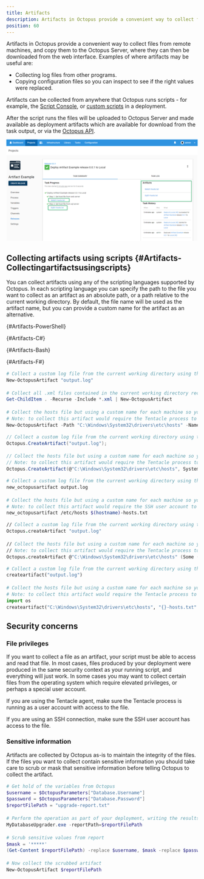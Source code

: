 ```yaml
---
title: Artifacts
description: Artifacts in Octopus provide a convenient way to collect files from remote machines during deployments.
position: 60
---
```


Artifacts in Octopus provide a convenient way to collect files from remote machines, and copy them to the Octopus Server, where they can then be downloaded from the web interface. Examples of where artifacts may be useful are:

- Collecting log files from other programs.
- Copying configuration files so you can inspect to see if the right values were replaced.

Artifacts can be collected from anywhere that Octopus runs scripts - for example, the [Script Console](/docs/administration/managing-infrastructure/script-console.md), or [custom scripts](/docs/deployment-examples/custom-scripts/index.md) in a deployment.

After the script runs the files will be uploaded to Octopus Server and made available as deployment artifacts which are available for download from the task output, or via the [Octopus API](https://github.com/OctopusDeploy/OctopusDeploy-Api/wiki/Artifacts).

![](images/artifacts-access.png)

## Collecting artifacts using scripts {#Artifacts-Collectingartifactsusingscripts}

You can collect artifacts using any of the scripting languages supported by Octopus. In each scripting language you can specify the path to the file you want to collect as an artifact as an absolute path, or a path relative to the current working directory. By default, the file name will be used as the artifact name, but you can provide a custom name for the artifact as an alternative.

{#Artifacts-PowerShell}

{#Artifacts-C#}

{#Artifacts-Bash}

{#Artifacts-F#}

```powershell PowerShell
# Collect a custom log file from the current working directory using the file name as the name of the artifact
New-OctopusArtifact "output.log"

# Collect all .xml files contained in the current working directory recursing sub-directories
Get-ChildItem . -Recurse -Include *.xml | New-OctopusArtifact

# Collect the hosts file but using a custom name for each machine so you can differentiate between them
# Note: to collect this artifact would require the Tentacle process to be elevated as a high privileged user account
New-OctopusArtifact -Path "C:\Windows\System32\drivers\etc\hosts" -Name "$([System.Environment]::MachineName)-hosts.txt"
```

```cs C#
// Collect a custom log file from the current working directory using the file name as the name of the artifact
Octopus.CreateArtifact("output.log");

// Collect the hosts file but using a custom name for each machine so you can differentiate between them
// Note: to collect this artifact would require the Tentacle process to be elevated as a high privileged user account
Octopus.CreateArtifact(@"C:\Windows\System32\drivers\etc\hosts", System.Environment.MachineName + "-hosts.txt");
```

```bash Bash
# Collect a custom log file from the current working directory using the file name as the name of the artifact
new_octopusartifact output.log

# Collect the hosts file but using a custom name for each machine so you can differentiate between them
# Note: to collect this artifact would require the SSH user account to be elevated as a high privileged user account
new_octopusartifact /etc/hosts $(hostname)-hosts.txt
```

```fsharp F#
// Collect a custom log file from the current working directory using the file name as the name of the artifact
Octopus.createArtifact "output.log"

// Collect the hosts file but using a custom name for each machine so you can differentiate between them
// Note: to collect this artifact would require the Tentacle process to be elevated as a high privileged user account
Octopus.createArtifact @"C:\Windows\System32\drivers\etc\hosts" (Some (System.Environment.MachineName + "-hosts.txt"))
```

```python Python3
# Collect a custom log file from the current working directory using the file name as the name of the artifact
createartifact("output.log")

# Collect the hosts file but using a custom name for each machine so you can differentiate between them
# Note: to collect this artifact would require the Tentacle process to be elevated as a high privileged user account
import os
createartifact("C:\Windows\System32\drivers\etc\hosts", "{}-hosts.txt".format(os.environ["COMPUTERNAME"]))
```

## Security concerns

### File privileges

If you want to collect a file as an artifact, your script must be able to access and read that file.  In most cases, files produced by your deployment were produced in the same security context as your running script, and everything will just work. In some cases you may want to collect certain files from the operating system which require elevated privileges, or perhaps a special user account.

If you are using the Tentacle agent, make sure the Tentacle process is running as a user account with access to the file.

If you are using an SSH connection, make sure the SSH user account has access to the file.

### Sensitive information

Artifacts are collected by Octopus as-is to maintain the integrity of the files. If the files you want to collect contain sensitive information you should take care to scrub or mask that sensitive information before telling Octopus to collect the artifact.

```powershell
# Get hold of the variables from Octopus
$username = $OctopusParameters["Database.Username"]
$password = $OctopusParameters["Database.Password"]
$reportFilePath = "upgrade-report.txt"

# Perform the operation as part of your deployment, writing the results to the report file
MyDatabaseUpgrader.exe -reportPath=$reportFilePath

# Scrub sensitive values from report
$mask = '*****'
(Get-Content $reportFilePath) -replace $username, $mask -replace $password, $mask | Set-Content $reportFilePath

# Now collect the scrubbed artifact
New-OctopusArtifact $reportFilePath
```
